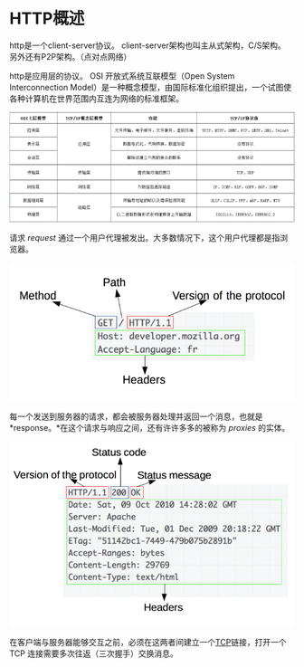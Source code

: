 # HTTP概述

http是一个client-server协议。
client-server架构也叫主从式架构，C/S架构。
另外还有P2P架构。（点对点网络）

http是应用层的协议。
OSI 开放式系统互联模型（Open System Interconnection Model）是一种概念模型，由国际标准化组织提出，一个试图使各种计算机在世界范围内互连为网络的标准框架。

![OSI模型](OSI模型.png)

请求 *request* 通过一个用户代理被发出。大多数情况下，这个用户代理都是指浏览器。

![request](HTTP_Request.png)

每一个发送到服务器的请求，都会被服务器处理并返回一个消息，也就是*response。*在这个请求与响应之间，还有许许多多的被称为 *proxies* 的实体。

![response](HTTP_Response.png)

在客户端与服务器能够交互之前，必须在这两者间建立一个[TCP]([https://zh.wikipedia.org/wiki/%E4%BC%A0%E8%BE%93%E6%8E%A7%E5%88%B6%E5%8D%8F%E8%AE%AE](https://zh.wikipedia.org/wiki/传输控制协议))链接，打开一个 TCP 连接需要多次往返（三次握手）交换消息。





